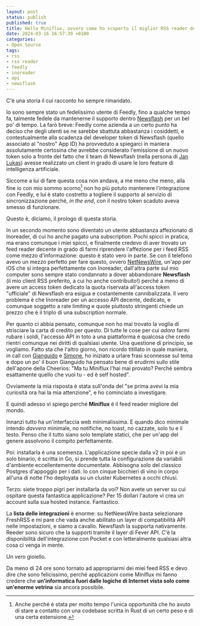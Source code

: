 ```yaml
---
layout: post
status: publish
published: true
title: Hello Miniflux, ovvero come ho scoperto il miglior RSS reader del mondo
date: 2024-03-16 16:57:39 +0100
categories: 
- Open Source
tags:
- rss
- rss reader
- feedly
- inoreader
- api
- newsflash
---
```


C'è una storia il cui racconto ho sempre rimandato.

Io sono sempre stato un fedelissimo utente di Feedly, fino a qualche tempo fa, talmente fedele da mantenerne il supporto dentro [Newsflash](https://apps.gnome.org/it/NewsFlash/) per un bel po' di tempo. La farò breve: Feedly come azienda a un certo punto ha deciso che degli utenti se ne sarebbe sbattuta abbastanza i cosiddetti, e contestualmente alla scadenza del developer token di Newsflash (quello associato al "nostro" App ID) ha provveduto a spiegarci in maniera assolutamente certosina che avrebbe considerato l'emissione di un nuovo token solo a fronte del fatto che il team di Newsflash (nella persona di [Jan Lukas](https://blogs.gnome.org/jangernert/)) avesse realizzato un client in grado di usare le loro feature di intelligenza artificiale.

Siccome a lui di fare questa cosa non andava, a me meno che meno, alla fine io con mio sommo scorno[^1] non ho più potuto mantenere l'integrazione con Feedly, e lui è stato costretto a togliere il supporto al servizio di sincronizzazione perché, _in the end_, con il nostro token scaduto aveva smesso di funzionare.

Questo è, diciamo, il prologo di questa storia.

In un secondo momento sono diventato un utente abbastanza affezionato di Inoreader, di cui ho anche pagato una subscription. Pochi spicci in pratica, ma erano comunque i miei spicci, e finalmente credevo di aver trovato un feed reader decente in grado di farmi riprendere l'affezione per i feed RSS come mezzo d'informazione: questo è stato vero in parte. Se con il telefono avevo un mezzo perfetto per fare questo, ovvero [NetNewsWire](https://netnewswire.com/), un'app per iOS che si integra perfettamente con Inoreader, dall'altra parte sul mio computer sono sempre stato condannato a dover abbandonare **Newsflash** (il mio client RSS preferito, a cui ho anche contribuito!) perché a meno di avere un access token dedicato la quota riservata all'access token "ufficiale" di Newsflash era esigua e costantemente cannibalizzata. Il vero problema è che Inoreader per un accesso API decente, dedicato, e comunque soggetto a rate limiting e quote piuttosto stringenti chiede un prezzo che è il triplo di una subscription normale.

Per quanto ci abbia pensato, comunque non ho mai trovato la voglia di strisciare la carta di credito per questo. Di tutte le cose per cui _adoro_ farmi rubare i soldi, l'accesso API in toto a una piattaforma è qualcosa che credo rientri comunque nei diritti di qualsiasi utente. Una questione di principio, se vogliamo. Fatto sta che l'altro giorno, non ricordo titillato in quale maniera, in call con [Gianguido](https://g7o.today/) e [Simone](https://github.com/smlb), ho iniziato a urlare frasi sconnesse sul tema e dopo un po' il buon Gianguido ha pensato bene di erudirmi sullo stile dell'apone della Cheerios: "Ma tu Miniflux l'hai mai provato? Perché sembra esattamente quello che vuoi tu - ed è self hosted".

Ovviamente la mia risposta è stata sull'onda del "se prima avevi la mia curiosità ora hai la mia attenzione", e ho cominciato a investigare.

E quindi adesso vi spiego perché **Miniflux** è il feed reader migliore del mondo.

Innanzi tutto ha un'interfaccia web minimalissima. E quando dico minimale intendo _davvero_ minimale, no notifiche, no toast, no cazzate, solo tu e il testo. Penso che il tutto siano solo template statici, che per un'app del genere assolvono il compito perfettamente.

Poi: installarla è una scemenza. L'applicazione specie dalla v2 in poi è un solo binario, è scritta in Go, si prende tutta la configurazione da variabili d'ambiente eccellentemente documentate. Abbisogna solo del classico Postgres d'appoggio per i dati. Io con cinque bicchieri di vino in corpo all'una di notte l'ho deployata su un cluster Kubernetes a occhi chiusi.

Terzo: siete troppo pigri per installarla da voi? Non avete un server su cui ospitare questa fantastica applicazione? Per 15 dollari l'autore vi crea un account sulla sua hosted instance. Fantastico.

La **lista delle integrazioni** è enorme: su NetNewsWire basta selezionare FreshRSS e mi pare che vada anche abilitato un layer di compatibilità API nelle impostazioni, e siamo a cavallo. Newsflash la supporta nativamente. Reeder sono sicuro che la supporti tramite il layer di Fever API. C'è la disponibilità dell'integrazione con Pocket e con letteralmente qualsiasi altra cosa ci venga in mente.

Un vero gioiello.

Da meno di 24 ore sono tornato ad appropriarmi dei miei feed RSS e devo dire che sono felicissimo, perché applicazioni come Miniflux mi fanno credere che **un'informatica fuori dalle logiche di Internet vista solo come un'enorme vetrina** sia ancora possibile.

[^1]: Anche perché è stata per molto tempo l'unica opportunità che ho avuto di stare a contatto con una codebase scritta in Rust di un certo peso e di una certa estensione.
